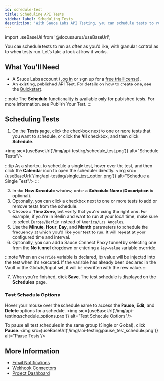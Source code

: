 ```yaml
---
id: schedule-test
title: Scheduling API Tests
sidebar_label: Scheduling Tests
description: 'With Sauce Labs API Testing, you can schedule tests to run as often as you’d like, with granular control as to when they run.'
---
```


import useBaseUrl from '@docusaurus/useBaseUrl';

You can schedule tests to run as often as you’d like, with granular control as to when tests run. Let’s take a look at how it works.

## What You'll Need

- A Sauce Labs account ([Log in](https://accounts.saucelabs.com/am/XUI/#login/) or sign up for a [free trial license](https://saucelabs.com/sign-up)).
- An existing, published API Test. For details on how to create one, see the [Quickstart](/api-testing/quickstart/).

:::note
The **Schedule** functionality is available only for published tests. For more information, see [Publish Your Test](/api-testing/quickstart/#publish-your-test).
:::

## Scheduling Tests

1. On the **Tests** page, click the checkbox next to one or more tests that you want to schedule, or click the **All** checkbox, and then click **Schedule**.

<img src={useBaseUrl('/img/api-testing/schedule_test.png')} alt="Schedule Tests"/>

:::tip
As a shortcut to schedule a single test, hover over the test, and then click the **Calendar** icon to open the scheduler directly.
<img src={useBaseUrl('/img/api-testing/single_test_option.png')} alt="Schedule a Single Test"/>
:::

2. In the **New Schedule** window, enter a **Schedule Name** (**Description** is optional).
3. Optionally, you can click a checkbox next to one or more tests to add or remove tests from the schedule.
4. Choose a **Time Zone**, but verify that you're using the right one. For example, if you're in Berlin and want to run at your local time, make sure to select `Europe/Berlin` instead of `America/Los Angeles`.
5. Use the **Minute**, **Hour**, **Day**, and **Month** parameters to schedule the frequency at which you'd like your test to run. It will repeat at your configured time and interval.
6. Optionally, you can add a Sauce Connect Proxy tunnel by selecting one from the **No tunnel** dropdown or entering a `key=value` variable override.

:::note
When an `override` variable is declared, its value will be injected into the test when it’s executed. If the variable has already been declared in the Vault or the Globals/Input set, it will be rewritten with the new value.
:::

7. When you're finished, click **Save**. The test schedule is displayed on the **Schedules** page.

### Test Schedule Options

Hover your mouse over the schedule name to access the **Pause**, **Edit**, and **Delete** options for a schedule.
<img src={useBaseUrl('/img/api-testing/schedule_options.png')} alt="Test Schedule Options"/>

To pause all test schedules in the same group (Single or Global), click **Pause**.
<img src={useBaseUrl('/img/api-testing/pause_test_schedule.png')} alt="Pause Tests"/>

## More Information

- [Email Notifications](/api-testing/project-access/#email-notifications)
- [Webhook Connectors](/api-testing/integrations/pagerduty-webhooks/)
- [Project Dashboard](/api-testing/project-dashboard/)
